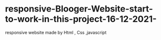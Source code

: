 # responsive-Blooger-Website-start-to-work-in-this-project-16-12-2021-
responsive website made by Html , Css ,javascript
